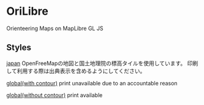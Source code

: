 # OriLibre

Orienteering Maps on MapLibre GL JS

## Styles

[japan]()
OpenFreeMapの地図と国土地理院の標高タイルを使用しています。
印刷して利用する際は出典表示を含めるようにしてください。

[global(with contour)]()
print unavailable due to an accountable reason

[global(without contour)]()
print available


